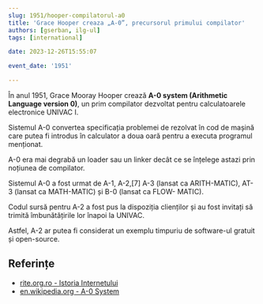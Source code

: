```yaml
---
slug: 1951/hooper-compilatorul-a0
title: 'Grace Hooper creaza „A-0”, precursorul primului compilator'
authors: [gserban, ilg-ul]
tags: [international]

date: 2023-12-26T15:55:07

event_date: '1951'

---
```


În anul 1951, Grace Mooray Hooper crează **A-0 system
(Arithmetic Language version 0)**, un prim compilator
dezvoltat pentru calculatoarele electronice UNIVAC I.

<!-- truncate -->

Sistemul A-0 convertea specificația problemei de rezolvat
în cod de mașină care putea fi introdus în calculator a doua oară
pentru a executa programul menționat.

A-0 era mai degrabă un loader sau un linker decât ce se înțelege
astazi prin noțiunea de compilator.

Sistemul A-0 a fost urmat de A-1, A-2,[7] A-3 (lansat ca ARITH-MATIC),
AT-3 (lansat ca MATH-MATIC) și B-0 (lansat ca FLOW- MATIC).

Codul sursă pentru A-2 a fost pus la dispoziția clienților
și au fost invitați să trimită îmbunătățirile lor înapoi la UNIVAC.

Astfel, A-2 ar putea fi considerat un exemplu timpuriu de software-ul
gratuit și open-source.

## Referințe

- [rite.org.ro - Istoria Internetului](https://rite.org.ro/istoria-internetului/)
- [en.wikipedia.org - A-0 System](https://en.wikipedia.org/wiki/A-0_System)
